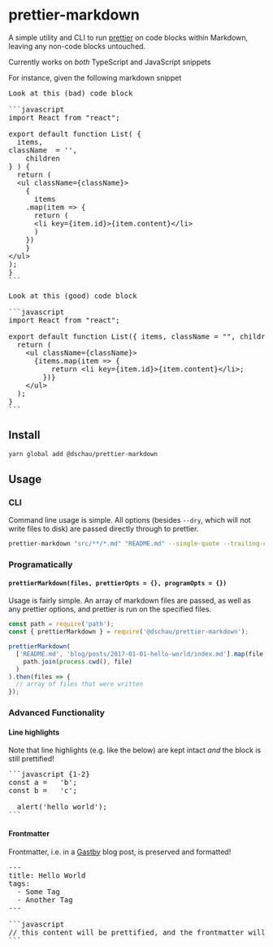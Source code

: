 # prettier-markdown

A simple utility and CLI to run [prettier][prettier] on code blocks within Markdown, leaving any non-code blocks untouched.

Currently works on _both_ TypeScript and JavaScript snippets

For instance, given the following markdown snippet

<pre lang="markdown">
Look at this (bad) code block

```javascript
import React from "react";

export default function List( {
  items,
className  = '',
    children
} ) {
  return (
  &lt;ul className={className}&gt;
    {
      items
    .map(item =&gt; {
      return (
      &lt;li key={item.id}&gt;{item.content}&lt;/li&gt;
      )
    })
    }
&lt;/ul&gt;
);
}
```
</pre>

<pre lang="markdown">
Look at this (good) code block

```javascript
import React from "react";

export default function List({ items, className = "", children }) {
  return (
    &lt;ul className={className}&gt;
      {items.map(item =&gt; {
          return &lt;li key={item.id}&gt;{item.content}&lt;/li&gt;;
        })}
    &lt;/ul&gt;
  );
}
```
</pre>

## Install

```bash
yarn global add @dschau/prettier-markdown
```

## Usage

### CLI

Command line usage is simple. All options (besides `--dry`, which will not write files to disk) are passed directly through to prettier. 

```bash
prettier-markdown "src/**/*.md" "README.md" --single-quote --trailing-comma es5
```

### Programatically

#### `prettierMarkdown(files, prettierOpts = {}, programOpts = {})`

Usage is fairly simple. An array of markdown files are passed, as well as any prettier options, and prettier is run on the specified files.

```javascript
const path = require('path');
const { prettierMarkdown } = require('@dschau/prettier-markdown');

prettierMarkdown(
  ['README.md', 'blog/posts/2017-01-01-hello-world/index.md'].map(file =>
    path.join(process.cwd(), file)
  )
).then(files => {
  // array of files that were written
});

```

### Advanced Functionality

#### Line highlights

Note that line highlights (e.g. like the below) are kept intact _and_ the block is still prettified!

<pre lang="markdown">
```javascript {1-2}
const a =   'b';
const b =   'c';

  alert('hello world');
```
</pre>

#### Frontmatter

Frontmatter, i.e. in a [Gastby][gatsby] blog post, is preserved and formatted!

<pre lang="markdown">
---
title: Hello World
tags:
  - Some Tag
  - Another Tag
---

```javascript
// this content will be prettified, and the frontmatter will be preserved!
```
</pre>

[prettier]: https://github.com/prettier/prettier
[gatsby]: https://gatsbyjs.org
